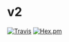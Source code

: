 # v2

[![Travis](https://img.shields.io/travis/customelements/v2.svg?maxAge=2592000)]()
[![Hex.pm](https://img.shields.io/hexpm/l/plug.svg?maxAge=2592000)]()

